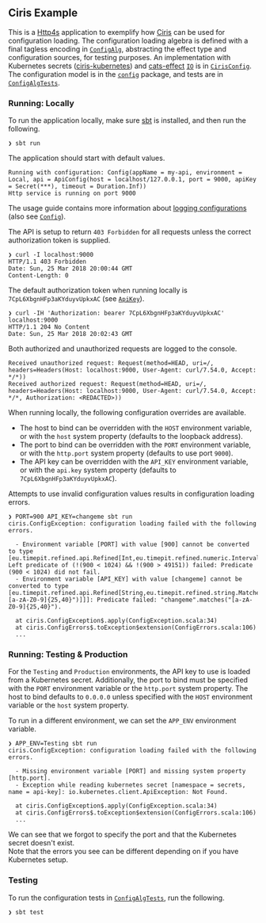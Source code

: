 


## Ciris Example
This is a [Http4s](https://http4s.org) application to exemplify how [Ciris](https://cir.is) can be used for configuration loading. The configuration loading algebra is defined with a final tagless encoding in [`ConfigAlg`][ConfigAlg], abstracting the effect type and configuration sources, for testing purposes. An implementation with Kubernetes secrets ([ciris-kubernetes][ciris-kubernetes]) and [cats-effect][cats-effect] [`IO`][IO] is in [`CirisConfig`][CirisConfig]. The configuration model is in the [`config`][config-package] package, and tests are in [`ConfigAlgTests`][ConfigAlgTests].

### Running: Locally
To run the application locally, make sure [sbt](https://www.scala-sbt.org) is installed, and then run the following.

```
❯ sbt run
```

The application should start with default values.

```
Running with configuration: Config(appName = my-api, environment = Local, api = ApiConfig(host = localhost/127.0.0.1, port = 9000, apiKey = Secret(***), timeout = Duration.Inf))
Http service is running on port 9000
```

The usage guide contains more information about [logging configurations](https://cir.is/docs/logging) (also see [`Config`][Config]).

The API is setup to return `403 Forbidden` for all requests unless the correct authorization token is supplied.

```
❯ curl -I localhost:9000
HTTP/1.1 403 Forbidden
Date: Sun, 25 Mar 2018 20:00:44 GMT
Content-Length: 0
```



The default authorization token when running locally is `7CpL6XbgnHFp3aKYduyvUpkxAC` (see [`ApiKey`][ApiKey]).
```
❯ curl -IH 'Authorization: bearer 7CpL6XbgnHFp3aKYduyvUpkxAC' localhost:9000
HTTP/1.1 204 No Content
Date: Sun, 25 Mar 2018 20:02:43 GMT
```
   


Both authorized and unauthorized requests are logged to the console.

```
Received unauthorized request: Request(method=HEAD, uri=/, headers=Headers(Host: localhost:9000, User-Agent: curl/7.54.0, Accept: */*))
Received authorized request: Request(method=HEAD, uri=/, headers=Headers(Host: localhost:9000, User-Agent: curl/7.54.0, Accept: */*, Authorization: <REDACTED>))
```

When running locally, the following configuration overrides are available.


- The host to bind can be overridden with the `HOST` environment variable,  
  or with the `host` system property (defaults to the loopback address).
- The port to bind can be overridden with the `PORT` environment variable,  
  or with the `http.port` system property (defaults to use port `9000`).
- The API key can be overridden with the `API_KEY` environment variable,  
  or with the `api.key` system property (defaults to `7CpL6XbgnHFp3aKYduyvUpkxAC`).


Attempts to use invalid configuration values results in configuration loading errors.

```
❯ PORT=900 API_KEY=changeme sbt run
ciris.ConfigException: configuration loading failed with the following errors.

  - Environment variable [PORT] with value [900] cannot be converted to type [eu.timepit.refined.api.Refined[Int,eu.timepit.refined.numeric.Interval.Closed[Int(1024),Int(49151)]]]: Left predicate of (!(900 < 1024) && !(900 > 49151)) failed: Predicate (900 < 1024) did not fail.
  - Environment variable [API_KEY] with value [changeme] cannot be converted to type [eu.timepit.refined.api.Refined[String,eu.timepit.refined.string.MatchesRegex[java.lang.String("[a-zA-Z0-9]{25,40}")]]]: Predicate failed: "changeme".matches("[a-zA-Z0-9]{25,40}").

  at ciris.ConfigException$.apply(ConfigException.scala:34)
  at ciris.ConfigErrors$.toException$extension(ConfigErrors.scala:106)
  ...
```

### Running: Testing & Production
For the `Testing` and `Production` environments, the API key to use is loaded from a Kubernetes secret. Additionally, the port to bind must be specified with the `PORT` environment variable or the `http.port` system property. The host to bind defaults to `0.0.0.0` unless specified with the `HOST` environment variable or the `host` system property.

To run in a different environment, we can set the `APP_ENV` environment variable.

```
❯ APP_ENV=Testing sbt run
ciris.ConfigException: configuration loading failed with the following errors.

  - Missing environment variable [PORT] and missing system property [http.port].
  - Exception while reading kubernetes secret [namespace = secrets, name = api-key]: io.kubernetes.client.ApiException: Not Found.

  at ciris.ConfigException$.apply(ConfigException.scala:34)
  at ciris.ConfigErrors$.toException$extension(ConfigErrors.scala:106)
  ...
```

We can see that we forgot to specify the port and that the Kubernetes secret doesn't exist.  
Note that the errors you see can be different depending on if you have Kubernetes setup.

### Testing
To run the configuration tests in [`ConfigAlgTests`][ConfigAlgTests], run the following.

```
❯ sbt test
```

[ApiKey]: src/main/scala/is/cir/example/domain/config/package.scala
[cats-effect]: https://typelevel.org/cats-effect/
[ciris-kubernetes]: https://github.com/ovotech/ciris-kubernetes
[CirisConfig]: src/main/scala/is/cir/example/application/CirisConfig.scala
[config-package]: src/main/scala/is/cir/example/domain/config
[Config]: src/main/scala/is/cir/example/domain/config/Config.scala
[ConfigAlg]: src/main/scala/is/cir/example/domain/ConfigAlg.scala
[ConfigAlgTests]: src/test/scala/is/cir/example/domain/ConfigAlgTests.scala
[IO]: https://typelevel.org/cats-effect/datatypes/io.html
